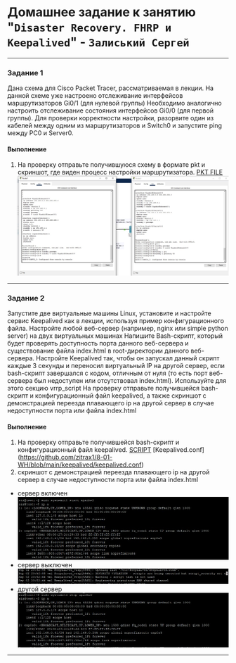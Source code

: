 # Домашнее задание к занятию "`Disaster Recovery. FHRP и Keepalived`" - `Залиський Сергей`
   

---

### Задание 1

Дана схема для Cisco Packet Tracer, рассматриваемая в лекции.
На данной схеме уже настроено отслеживание интерфейсов маршрутизаторов Gi0/1 (для нулевой группы)
Необходимо аналогично настроить отслеживание состояния интерфейсов Gi0/0 (для первой группы).
Для проверки корректности настройки, разорвите один из кабелей между одним из маршрутизаторов и Switch0 и запустите ping между PC0 и Server0.



#### Выполнение 
1. На проверку отправьте получившуюся схему в формате pkt и скриншот, где виден процесс настройки маршрутизатора.
[PKT FILE](https://github.com/zitrax1/8-01-WH/blob/main/pkt/hsrp_advanced.pkt)
![screenshot-1](https://github.com/zitrax1/8-01-WH/blob/main/img/cisco.jpg)
---

### Задание 2

Запустите две виртуальные машины Linux, установите и настройте сервис Keepalived как в лекции, используя пример конфигурационного файла.
Настройте любой веб-сервер (например, nginx или simple python server) на двух виртуальных машинах
Напишите Bash-скрипт, который будет проверять доступность порта данного веб-сервера и существование файла index.html в root-директории данного веб-сервера.
Настройте Keepalived так, чтобы он запускал данный скрипт каждые 3 секунды и переносил виртуальный IP на другой сервер, если bash-скрипт завершался с кодом, отличным от нуля (то есть порт веб-сервера был недоступен или отсутствовал index.html). Используйте для этого секцию vrrp_script
На проверку отправьте получившейся bash-скрипт и конфигурационный файл keepalived, а также скриншот с демонстрацией переезда плавающего ip на другой сервер в случае недоступности порта или файла index.html



#### Выполнение 
1. На проверку отправьте получившейся bash-скрипт и конфигурационный файл keepalived. 
[SCRIPT](https://github.com/zitrax1/8-01-WH/blob/main/keepalived/ping.sh)
[Keepalived.conf] (https://github.com/zitrax1/8-01-WH/blob/main/keepalived/keepalived.conf)
2. скриншот с демонстрацией переезда плавающего ip на другой сервер в случае недоступности порта или файла index.html
- сервер включен
![screenshot-1](https://github.com/zitrax1/8-01-WH/blob/main/img/ON.jpg)
- сервер выключен
![screenshot-2](https://github.com/zitrax1/8-01-WH/blob/main/img/OFF.jpg)
- другой сервер
![screenshot-2](https://github.com/zitrax1/8-01-WH/blob/main/img/vm1.jpg)
---